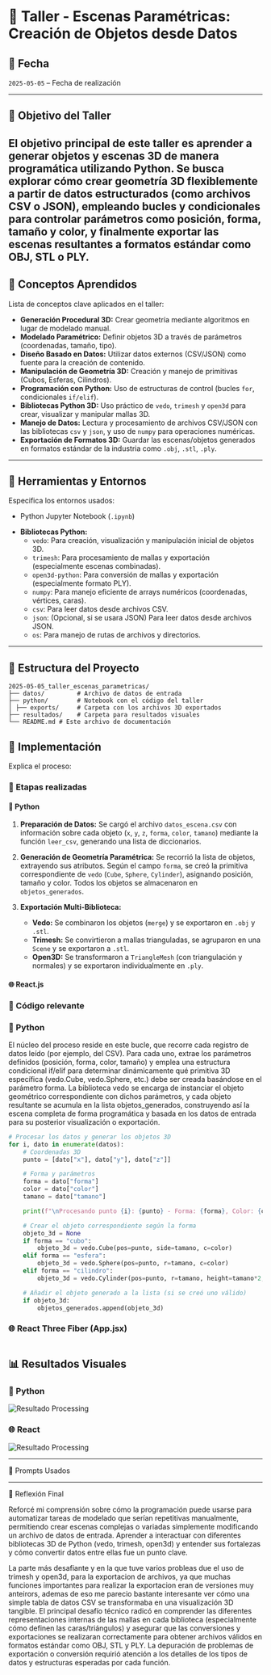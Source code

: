 # 🧪 Taller - Escenas Paramétricas: Creación de Objetos desde Datos

## 📅 Fecha

`2025-05-05` – Fecha de realización

---

## 🎯 Objetivo del Taller

El objetivo principal de este taller es aprender a generar objetos y escenas 3D de manera programática utilizando Python. Se busca explorar cómo crear geometría 3D flexiblemente a partir de datos estructurados (como archivos CSV o JSON), empleando bucles y condicionales para controlar parámetros como posición, forma, tamaño y color, y finalmente exportar las escenas resultantes a formatos estándar como OBJ, STL o PLY.
---

## 🧠 Conceptos Aprendidos

Lista de conceptos clave aplicados en el taller:


*   **Generación Procedural 3D:** Crear geometría mediante algoritmos en lugar de modelado manual.
*   **Modelado Paramétrico:** Definir objetos 3D a través de parámetros (coordenadas, tamaño, tipo).
*   **Diseño Basado en Datos:** Utilizar datos externos (CSV/JSON) como fuente para la creación de contenido.
*   **Manipulación de Geometría 3D:** Creación y manejo de primitivas (Cubos, Esferas, Cilindros).
*   **Programación con Python:** Uso de estructuras de control (bucles `for`, condicionales `if/elif`).
*   **Bibliotecas Python 3D:** Uso práctico de `vedo`, `trimesh` y `open3d` para crear, visualizar y manipular mallas 3D.
*   **Manejo de Datos:** Lectura y procesamiento de archivos CSV/JSON con las bibliotecas `csv` y `json`, y uso de `numpy` para operaciones numéricas.
*   **Exportación de Formatos 3D:** Guardar las escenas/objetos generados en formatos estándar de la industria como `.obj`, `.stl`, `.ply`.

---

## 🔧 Herramientas y Entornos

Especifica los entornos usados:

- Python Jupyter Notebook (`.ipynb`)
*   **Bibliotecas Python:**
    *   `vedo`: Para creación, visualización y manipulación inicial de objetos 3D.
    *   `trimesh`: Para procesamiento de mallas y exportación (especialmente escenas combinadas).
    *   `open3d-python`: Para conversión de mallas y exportación (especialmente formato PLY).
    *   `numpy`: Para manejo eficiente de arrays numéricos (coordenadas, vértices, caras).
    *   `csv`: Para leer datos desde archivos CSV.
    *   `json`: (Opcional, si se usara JSON) Para leer datos desde archivos JSON.
    *   `os`: Para manejo de rutas de archivos y directorios.


---

## 📁 Estructura del Proyecto
```
2025-05-05_taller_escenas_parametricas/
├── datos/         # Archivo de datos de entrada
├── python/        # Notebook con el código del taller
│ ├── exports/     # Carpeta con los archivos 3D exportados
├── resultados/    # Carpeta para resultados visuales
└── README.md # Este archivo de documentación
```
## 🧪 Implementación

Explica el proceso:

### 🔹 Etapas realizadas

#### 🐍 Python
1. **Preparación de Datos:**  Se cargó el archivo `datos_escena.csv` con información sobre cada objeto (`x`, `y`, `z`, `forma`, `color`, `tamano`) mediante la función `leer_csv`, generando una lista de diccionarios.

2. **Generación de Geometría Paramétrica:**  Se recorrió la lista de objetos, extrayendo sus atributos. Según el campo `forma`, se creó la primitiva correspondiente de `vedo` (`Cube`, `Sphere`, `Cylinder`), asignando posición, tamaño y color. Todos los objetos se almacenaron en `objetos_generados`.

3. **Exportación Multi-Biblioteca:**
   - **Vedo:** Se combinaron los objetos (`merge`) y se exportaron en `.obj` y `.stl`.
   - **Trimesh:** Se convirtieron a mallas trianguladas, se agruparon en una `Scene` y se exportaron a `.stl`.
   - **Open3D:** Se transformaron a `TriangleMesh` (con triangulación y normales) y se exportaron individualmente en `.ply`.

#### 🌐 React.js


###  🔹 Código relevante

### 🐍 Python  
El núcleo del proceso reside en este bucle, que recorre cada registro de datos leído (por ejemplo, del CSV). Para cada uno, extrae los parámetros definidos (posición, forma, color, tamaño) y emplea una estructura condicional if/elif para determinar dinámicamente qué primitiva 3D específica (vedo.Cube, vedo.Sphere, etc.) debe ser creada basándose en el parámetro forma. La biblioteca vedo se encarga de instanciar el objeto geométrico correspondiente con dichos parámetros, y cada objeto resultante se acumula en la lista objetos_generados, construyendo así la escena completa de forma programática y basada en los datos de entrada para su posterior visualización o exportación.

```python
# Procesar los datos y generar los objetos 3D
for i, dato in enumerate(datos):
    # Coordenadas 3D
    punto = [dato["x"], dato["y"], dato["z"]]

    # Forma y parámetros
    forma = dato["forma"]
    color = dato["color"]
    tamano = dato["tamano"]

    print(f"\nProcesando punto {i}: {punto} - Forma: {forma}, Color: {color}, Tamaño: {tamano}")

    # Crear el objeto correspondiente según la forma
    objeto_3d = None
    if forma == "cubo":
        objeto_3d = vedo.Cube(pos=punto, side=tamano, c=color)
    elif forma == "esfera":
        objeto_3d = vedo.Sphere(pos=punto, r=tamano, c=color)
    elif forma == "cilindro":
        objeto_3d = vedo.Cylinder(pos=punto, r=tamano, height=tamano*2, c=color)

    # Añadir el objeto generado a la lista (si se creó uno válido)
    if objeto_3d:
        objetos_generados.append(objeto_3d)
```

### 🌐 React Three Fiber (App.jsx)



```jsx

```


## 📊 Resultados Visuales
### 🐍 Python   
![Resultado Processing](resultados/PythonResultado.gif)



### 🌐 React  

![Resultado Processing](resultados/PythonResultado.gif)



---

🧩 Prompts Usados




---

💬 Reflexión Final  

Reforcé mi comprensión sobre cómo la programación puede usarse para automatizar tareas de modelado que serían repetitivas manualmente, permitiendo crear escenas complejas o variadas simplemente modificando un archivo de datos de entrada. Aprender a interactuar con diferentes bibliotecas 3D de Python (vedo, trimesh, open3d) y entender sus fortalezas y cómo convertir datos entre ellas fue un punto clave.

La parte más desafiante y en la que tuve varios probleas due el uso de trimesh y open3d, para la exportacion de archivos, ya que muchas funciones importantes para realizar la exportacion eran de versiones muy anteirors, ademas de eso me parecio bastante interesante  ver cómo una simple tabla de datos CSV se transformaba en una visualización 3D tangible. El principal desafío técnico radicó en comprender las diferentes representaciones internas de las mallas en cada biblioteca (especialmente cómo definen las caras/triángulos) y asegurar que las conversiones y exportaciones se realizaran correctamente para obtener archivos válidos en formatos estándar como OBJ, STL y PLY. La depuración de problemas de exportación o conversión requirió atención a los detalles de los tipos de datos y estructuras esperadas por cada función.